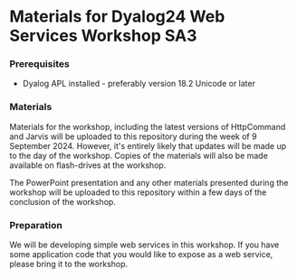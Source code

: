 # Materials for Dyalog24 Web Services Workshop SA3

### Prerequisites
* Dyalog APL installed - preferably version 18.2 Unicode or later

### Materials
Materials for the workshop, including the latest versions of HttpCommand and Jarvis will be uploaded to this repository during the week of 9 September 2024. However, it's entirely likely that updates will be made up to the day of the workshop. Copies of the materials will also be made available on flash-drives at the workshop.

The PowerPoint presentation and any other materials presented during the workshop will be uploaded to this repository within a few days of the conclusion of the workshop.

### Preparation
We will be developing simple web services in this workshop. If you have some application code that you would like to expose as a web service, please bring it to the workshop.
